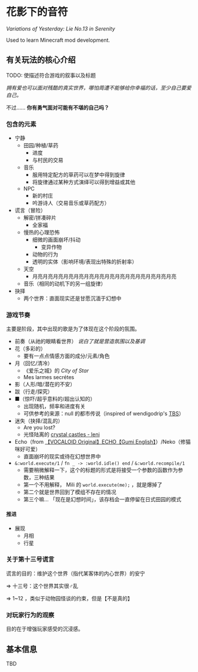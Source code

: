 # 花影下的音符

*Variations of Yesterday: Lie No.13 in Serenity*

Used to learn Minecraft mod development.

## 有关玩法的核心介绍

TODO: 使描述符合游戏的叙事以及标题

*拥有爱也可以面对残酷的真实世界，哪怕周遭不能够给你幸福的话，至少自己要爱自己。*

不过…… **你有勇气面对可能有不堪的自己吗？**

### 包含的元素

* 宁静
    * 田园/种植/草药
        * 进度
        * 与村民的交易
    * 音乐
        * 服用特定配方的草药可以在梦中得到旋律
        * 将旋律通过某种方式演绎可以得到增益或其他
    * NPC
        * 新的村庄
        * 吟游诗人（交易音乐或草药配方）
* 谎言（冒险）
    * 解密/拼凑碎片
        * 全家福
    * 慢热的心理恐怖
        * 细微的画面崩坏/抖动
            * 变异作物
        * 动物的行为
        * 透明的实体（影响环境/表现出特殊的折射率）
    * 天空
        * 月亮月亮月亮月亮月亮月亮月亮月亮月亮月亮月亮月亮月亮月亮
    * 音乐（相同的动机下的另一组旋律）
* 抉择
    * 两个世界：直面现实还是甘愿沉湎于幻想中

### 游戏节奏

主要是阶段，其中出现的歌是为了体现在这个阶段的氛围。

* 前奏（从祂的眼睛看世界）  *说白了就是营造氛围以及基调*
* 花（多彩的）
  * 要有一点点情感方面的成分/元素/角色
* 月（回忆/清冷）
    * 《爱乐之城》的 *City of Star*
    * Mes larmes secrétes
* 影（人形/暗/潜在的不安）
* 跋（行走/探究）
* ■（惊吓/超乎意料的/超出认知的）
    * 出现随机，频率和进度有关
    * 可供参考的来源：null 的都市传说（inspired of wendigodrip's [TBS](https://modrinth.com/mod/the-broken-script)）
* 迷失（抉择/混乱的）
    * Are you lost?
    * 光怪陆离的 [crystal castles - leni](https://www.youtube.com/watch?v=WhpT7Klunl0)
* Echo（from [【VOCALOID Original】ECHO【Gumi English】](https://www.youtube.com/watch?v=cQKGUgOfD8U)）/Neko（修猫咪好可爱）
    * 直面崩坏的现实或待在幻想世界中
* `&:world.execute/1` / `fn _ -> :world.idle() end` / `&:world.recompile/1`
    * 需要稍微解释一下，这个的标题的形式是将接受一个参数的函数作为参数，三种结果
    * 第一个不用解释， Mili 的 `world.execute(me);` ，就是爆掉了
    * 第二个就是世界回到了模组不存在的情况
    * 第三个嘛… 「现在是幻想时间」，该存档会一直停留在日式田园的模式

#### 推进

* 展现
  * 月相
  * 行星

### 关于第十三号谎言

谎言的目的：维护这个世界（指代某客体的内心世界）的安宁

=> 十三号：这个世界其实很♂乱

=> 1~12 ，类似于动物园怪谈的约束，但是【不是真的】

### 对玩家行为的观察

目的在于增强玩家感受的沉浸感。

## 基本信息

TBD
